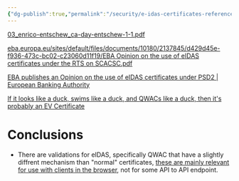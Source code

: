 ```yaml
---
{"dg-publish":true,"permalink":"/security/e-idas-certificates-references/","tags":["public"],"noteIcon":"1"}
---
```


[03\_enrico-entschew\_ca-day-entschew-1-1.pdf](https://www.enisa.europa.eu/events/trust-servicies-forum-ca-day-2021/ca-day-presentation/03_enrico-entschew_ca-day-entschew-1-1.pdf?ref=scotthelme.co.uk#page=12)

[eba.europa.eu/sites/default/files/documents/10180/2137845/d429d45e-f936-473c-bc02-c23060d11f19/EBA Opinion on the use of eIDAS certificates under the RTS on SCACSC.pdf](https://www.eba.europa.eu/sites/default/files/documents/10180/2137845/d429d45e-f936-473c-bc02-c23060d11f19/EBA%20Opinion%20on%20the%20use%20of%20eIDAS%20certificates%20under%20the%20RTS%20on%20SCACSC.pdf)

[EBA publishes an Opinion on the use of eIDAS certificates under PSD2 | European Banking Authority](https://www.eba.europa.eu/publications-and-media/press-releases/eba-publishes-opinion-use-eidas-certificates-under-psd2)


[If it looks like a duck, swims like a duck, and QWACs like a duck, then it's probably an EV Certificate](https://scotthelme.co.uk/looks-like-a-duck-swims-like-a-duck-qwacs-like-a-duck-probably-an-ev-certifiacate/#:~:text=Website%20Authentication%20Certificates%22.-,Conclusion,-Given%20everything%20I%27ve)

# Conclusions

- There are validations for eIDAS, specifically QWAC that have a slightly diffrent mechanism than "normal" certificates, [these are mainly relevant for use with clients in the browser](https://www.enisa.europa.eu/events/trust-servicies-forum-ca-day-2021/ca-day-presentation/03_enrico-entschew_ca-day-entschew-1-1.pdf?ref=scotthelme.co.uk#page=12 "https://www.enisa.europa.eu/events/trust-servicies-forum-ca-day-2021/ca-day-presentation/03_enrico-entschew_ca-day-entschew-1-1.pdf?ref=scotthelme.co.uk#page=12"), not for some API to API endpoint.
